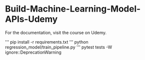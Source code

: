 # Build-Machine-Learning-Model-APIs-Udemy
For the documentation, visit the course on Udemy.

''' pip install -r requirements.txt
''' python regression_model/train_pipeline.py
''' pytest tests -W ignore::DeprecationWarning